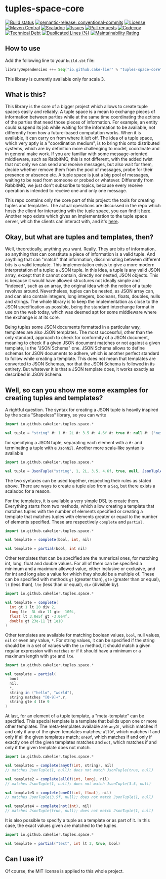 # tuples-space-core

[![Build status](https://github.com/cake-lier/tuples-space-core/actions/workflows/release.yml/badge.svg)](https://github.com/cake-lier/tuples-space-core/actions/workflows/release.yml)
[![semantic-release: conventional-commits](https://img.shields.io/badge/semantic--release-conventional_commits-e10098?logo=semantic-release)](https://github.com/semantic-release/semantic-release)
[![License](https://img.shields.io/github/license/cake-lier/tuples-space-core)](https://github.com/cake-lier/tuples-space-core/blob/main/LICENSE.md)
[![Maven Central](https://img.shields.io/maven-central/v/io.github.cake-lier/tuples-space-core_3?label=maven%20central)](https://central.sonatype.com/artifact/io.github.cake-lier/tuples-space-core_3)
[![Scaladoc](https://img.shields.io/github/v/release/cake-lier/tuples-space-core?label=scaladoc)](https://cake-lier.github.io/tuples-space-core/io/github/cakelier/tuples/space)
[![Issues](https://img.shields.io/github/issues/cake-lier/tuples-space-core)](https://github.com/cake-lier/tuples-space-core/issues)
[![Pull requests](https://img.shields.io/github/issues-pr/cake-lier/tuples-space-core)](https://github.com/cake-lier/tuples-space-core/pulls)
[![Codecov](https://codecov.io/gh/cake-lier/tuples-space-core/branch/main/graph/badge.svg?token=UX36N6CU78)](https://codecov.io/gh/cake-lier/tuples-space-core)
[![Technical Debt](https://sonarcloud.io/api/project_badges/measure?project=cake-lier_tuples-space-core&metric=sqale_index)](https://sonarcloud.io/summary/new_code?id=cake-lier_tuples-space-core)
[![Duplicated Lines (%)](https://sonarcloud.io/api/project_badges/measure?project=cake-lier_tuples-space-core&metric=duplicated_lines_density)](https://sonarcloud.io/summary/new_code?id=cake-lier_tuples-space-core)
[![Maintainability Rating](https://sonarcloud.io/api/project_badges/measure?project=cake-lier_tuples-space-core&metric=sqale_rating)](https://sonarcloud.io/summary/new_code?id=cake-lier_tuples-space-core)

## How to use

Add the following line to your `build.sbt` file:

```scala
libraryDependencies ++= Seq("io.github.cake-lier" % "tuples-space-core" % "1.0.2")
```

This library is currently available only for scala 3.

## What is this?

This library is the core of a bigger project which allows to create tuple spaces easily and reliably. A tuple
space is a mean to exchange pieces of information between parties while at the same time coordinating the actions of the parties that
need those pieces of information. For example, an entity could suspend its job while waiting for the information to be available,
not differently from how a future-based computation works. When it is available, it can carry on from where it left off. The idea of
a tuple space, which very aptly is a "coordination medium", is to bring this onto distributed systems, which are by definition
more challenging to model, coordinate and in general make work. If you are familiar with some message-oriented middleware, such
as RabbitMQ, this is not different, with the added twist that not only we can send and receive messages, but also wait
for them, decide whether remove them from the pool of messages, probe for their presence or absence etc. A tuple space is just a
big pool of messages, waiting to be read from someone or probed or whatever. Differently from RabbitMQ, we just don't subscribe to
topics, because every receive operation is intended to receive one and only one message.

This repo contains only the core part of this project: the tools for creating tuples and templates. The actual operations are
discussed in the repo which hosts the client for interacting with the tuple space, you can find it [here](https://github.com/cake-lier/tuples-space-client). Another repo exists which gives an implementation
to the tuple space server, which the clients can interact with, and it's [here](https://github.com/cake-lier/tuples-space-server).

## Okay, but what are tuples and templates, then?

Well, theoretically, anything you want. Really. They are bits of information, so anything that can constitute a piece of information is a
valid tuple. And anything that can "match" that information, discriminating between different bits is a valid template. This
implementation exists to give a more modern interpretation of a tuple: a JSON tuple. In this idea, a tuple is any valid JSON array,
except that it cannot contain, directly nor nested, JSON objects. This is because it would have allowed structures not
ideally simple and "indexed", such as an array, the original idea which the notion of a tuple revolves around. Nevertheless, tuples
can be nested, as JSON array can, and can also contain integers, long integers, booleans, floats, doubles, nulls and strings. The
whole library is to keep the implementation as close to the JSON specification as possible, being the standard interchange format
in use on the web today, which was deemed apt for some middleware where the exchange is at its core.

Being tuples some JSON documents formatted in a particular way, templates are also JSON templates. The most successful, other than
the only standard, approach to check for conformity of a JSON document, meaning to check if a given JSON document matches or not
against a given template, is the "JSON Schema" one. JSON Schema allows to define schemas for JSON documents to adhere, which is
another perfect standard to follow while creating a template. This does not mean that templates are converted to JSON Schemas, nor
that the JSON Schema is followed in its entirety. But whatever it is that a JSON template does, it works exactly as
described in JSON Schema.

## Well, so can you show me some examples for creating tuples and templates?

A rightful question. The syntax for creating a JSON tuple is heavily inspired by the scala "Shapeless" library, so you can write

```scala
import io.github.cakelier.tuples.space.*

val tuple = "string" #: 1 #: 2L #: 3.5 #: 4.6f #: true #: null #: ("nested" #: false #: JsonNil) #: JsonNil
```

for specifying a JSON tuple, separating each element with a `#:` and terminating a tuple with a `JsonNil`. Another more scala-like
syntax is available

```scala
import io.github.cakelier.tuples.space.*

val tuple = JsonTuple("string", 1, 2L, 3.5, 4.6f, true, null, JsonTuple("nested", false))
```

The two syntaxes can be used together, respecting their rules as stated above. There are ways to create a tuple also from a `Seq`,
but there exists a scaladoc for a reason.

For the templates, it is available a very simple DSL to create them. Everything starts from two methods, which allow creating a
template that matches tuples with the number of elements specified or creating a template that matches tuples with
elements greater or equal to the number of elements specified. These are respectively `complete` and `partial`.

```scala
import io.github.cakelier.tuples.space.*

val template = complete(bool, int, nil)

val template = partial(bool, int nil)
```

Other templates that can be specified are the numerical ones, for matching int, long, float and double values. For all of them
can be specified a minimum and a maximum allowed value, either inclusive or exclusive, and for int and long also a value for which
they should be a multiple of. These can be specified with methods `gt` (greater than), `gte` (greater than or equal), `lt`
(less than), `lte` (less than or equal), `div` (divisible by).

```scala
import io.github.cakelier.tuples.space.*

val template = complete(
  int gt 1 lt 20 div 2,
  long lte -3L div 11 gte -100L,
  float lt 3.0e5f gt -3.0e4f,
  double gt 23e-11 lt 1e10
)
```

Other templates are available for matching boolean values, `bool`, null values, `nil` or even any value, `*`. For string values,
it can be specified if the string should be in a set of values with the `in` method, it should match a given regular expression
with `matches` or if it should have a minimum or a maximum length with `gte` and `lte`.

```scala
import io.github.cakelier.tuples.space.*

val template = partial(
  bool
  nil,
  *,
  string in ("hello", "world"),
  string matches "[0-9]+".r,
  string gte 4 lte 9
)
```

At last, for an element of a tuple template, a "meta-template" can be specified. This special template is a template that builds
upon one or more other templates. The meta-templates available are `anyOf`, which matches if and only if any of the given
templates matches; `allOf`, which matches if and only if all the given templates match; `oneOf`, which matches if and only if
exactly one of the given templates matches and `not`, which matches if and only if the given template does not match.

```scala
import io.github.cakelier.tuples.space.*

val template1 = complete(anyOf(int, string), nil) 
// matches JsonTuple(1, null); does not match JsonTuple(true, null)

val template2 = complete(allOf(int, long), nil) 
// matches JsonTuple(1, null); does not match JsonTuple(3.5, null)

val template3 = complete(oneOf(int, float), nil) 
// matches JsonTuple(3.5f, null); does not match JsonTuple(1, null)

val template4 = complete(not(int), nil) 
// matches JsonTuple(true, null); does not match JsonTuple(1, null)
```

It is also possible to specify a tuple as a template or as part of it. In this case, the exact values given are matched to the
tuples.

```scala
import io.github.cakelier.tuples.space.*

val template = partial("test", int lt 3, true, bool)
```

## Can I use it?

Of course, the MIT license is applied to this whole project.
